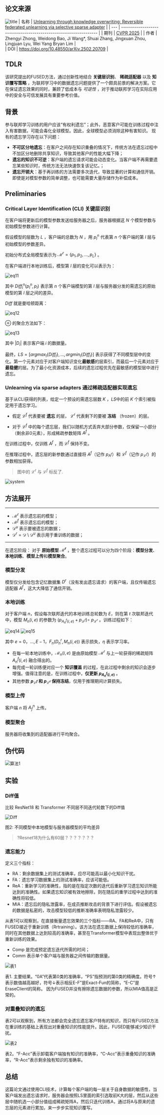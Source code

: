 ## 论文来源
![title](image/title.png)
| 名称  | [Unlearning through knowledge overwriting: Reversible federated unlearning via selective sparse adapter](https://cvpr.thecvf.com/virtual/2025/poster/35107) |
| --- | ------------------------------------------------------------------ |
| 期刊  | [CVPR 2025](https://cvpr.thecvf.com/virtual/2025/poster/35107)       |
| 作者  | Zhengyi Zhong, Weidong Bao, Ji Wang*, Shuai Zhang, Jingxuan Zhou, Lingjuan Lyu, Wei Yang Bryan Lim   |   
| DOI  | https://doi.org/10.48550/arXiv.2502.20709      |   

## TDLR
该研究提出的FUSED方法，通过创新性地结合 **关键层识别**、 **稀疏适配器** 以及 **知识覆写策略** ，为联邦学习中的数据遗忘问题提供了一个颇具前景的解决方案。它在保证遗忘效果的同时，兼顾了低成本与 *可逆性* ，对于推动联邦学习在实际应用中的安全与可信发展具有重要参考价值。

## 背景
参与联邦学习训练的用户应该“有权利遗忘”；此外，恶意客户可能在训练过程中注入有害数据，可能会毒化全球模型。因此，全球模型必须消除这种有害知识。
现有的遗忘学习存在以下问题：
- **不可区分地遗忘**：在客户之间存在知识重叠的情况下，传统方法在遗忘过程中不加区分地删除共享知识，导致其他客户的性能大幅下降；
- **遗忘的知识不可逆**：客户端的遗忘请求可能会动态变化。当客户端不再需要遗忘某些知识时，传统方法无法快速恢复该记忆。；
- **遗忘开销大**：基于再训练的方法需要多次迭代，导致显著的计算和通信开销。即使是对模型参数的简单调整，也可能需要大量存储作为补偿成本。

## Preliminaries
### Critical Layer Identification (CLI) 关键层识别
在客户端将更新后的模型参数发送给服务器之后，服务器根据这 $N$ 个模型参数与初始模型参数进行计算。

假设模型的层数为 $L$ ，客户端的总数为 $N$ ，用 $p_l^n$ 代表第 $n$ 个客户端的第 $l$ 层与初始模型的参数差异。

初始分布式全局模型表示为 $\mathcal{M}^r = \{p_1, p_2, ... , p_L\}$ 。

在客户端进行本地训练后，模型第 $l$ 层的变化可以表示为：

![eq11](image/eq11.png)

其中 $Diff_l^n(p_l^n , p_l)$ 表示第 $n$ 个客户端模型的第 $l$ 层与服务器分发的需遗忘的原始模型的第 $l$ 层之间的差异。

$Diff$ 就是曼哈顿距离：

![eq12](image/eq12.png)

$\oplus$ 的聚合方法如下：

![eq13](image/eq13.png)

其中 $|D_i|$ 表示客户端 $i$ 的数据量。

最终，$LS = \big[argmax_l  \{Diff_l\}, ... , argmin_l  \{Diff_l\}\big]$ 表示获得了不同模型层中的变化。第一个元素对应于对客户端知识变化**最敏感**的层索引，而最后一个元素对应于**最稳健**的层。为了最小化资源成本，后续的遗忘过程优先在最敏感的模型层中进行遗忘。

### Unlearning via sparse adapters 通过稀疏适配器实现遗忘

基于从CLI获得的列表，给定一个预设的需遗忘层数 $K$ ，$LS$中的前 $K$ 个索引被指定用于遗忘学习。

- 假定 $\mathcal{L}^f$ 代表要被 **遗忘** 的层， $\mathcal{L}^r$ 代表剩下的要被 **冻结**  （frozen）的层。

- 对于 $\mathcal{L}^f$ 中的每个遗忘层，我们以随机方式丢弃大部分参数，仅保留一小部分（剩余非0元素），形成稀疏参数矩阵 $A^f$ 。

在训练过程中，仅训练 $A^f$ ，而 $\mathcal{L}^f$ 保持不变。



在推理过程中，遗忘层的新参数通过直接将 $A^f$（记作 $p_{A^f}$）和 $\mathcal{L}^f$（记作 $p_{\mathcal{L}^f}$）的参数相加获得。

> 图中的 $\mathcal{L}^r$ 与 $\mathcal{L}^f$ 标反了.


![system](image/fig1.png)


## 方法展开
----------------
- $\mathcal{M}^r$ 表示遗忘前的模型；
- $\mathcal{M}^f$ 表示遗忘后的模型；
- $\mathcal{D}^u$ 表示要被遗忘的数据；
- $\mathcal{D}^r = \mathcal{D} \setminus \mathcal{D}^u$ 表示用于重训练的数据；
-----------------------

在遗忘阶段：
对于 **原始模型 $\mathcal{M}^r$** ，整个遗忘过程可以分为四个阶段：**模型分发**、**本地训练**、**模型上传**和**模型聚合**。

### 模型分发
模型仅分发给包含记忆数据集 $D^r$（没有发出遗忘请求）的客户端，且仅传输遗忘适配器 $A^f$，这大大降低了通信开销。

### 本地训练
对于客户端 $n$，假设每次联邦迭代的本地训练总轮数为 $E$，则在第 $t$ 次联邦迭代中，模型 $M_n(i, e)$ 的参数为 $(p_{A_n^f(i,e)} + p_{\mathcal{L}^f} ) \circ \ p_{\mathcal{L}^r}$ 。训练过程如下：

![eq14](image/eq14.png)
![eq15](image/eq15.png)

其中 $e = 0，... , E − 1，F_n(D_n^r, M_n(i, e))$ 表示损失，$\eta$ 表示学习率。

- 在每一轮本地训练中，$\mathcal{M}_n(i, e)$ 是由原始模型 $\mathcal{M}^r$ 与上一轮获得的稀疏矩阵 $A_n^f(i,e)$ 融合得出的。
- 每完成一轮训练便对应一个 **知识覆盖** 的过程，在此过程中剩余的知识会逐步增强。值得注意的是，在训练过程中，**仅更新 $p_{A_n^f(i,e)}$** 。
- 其他参数 **$p_{\mathcal{L}^f}$ 和 $p_{\mathcal{L}^r}$ 保持冻结**，仅用于推理期间计算损失。

### 模型上传
客户端 $n$ 将 $A_f^n$ 上传。

### 模型聚合
服务器将收集到的适配器进行平均聚合。

## 伪代码
![算法1](image/算法1.png)

## 实验
### Diff值
比较 ResNet18 和 Transformer 不同层不同迭代轮数下的Diff值

![Diff](image/fig2.png)

图2: 不同模型中本地模型与服务器模型的平均差异

> ?Resnet18为什么有60层？？？？？？？

### 遗忘能力
定义三个指标：
- RA：剩余数据集上的测试准确率，应尽可能高以最小化知识干扰。
- FA：遗忘学习数据集上的测试准确率，应该可能低。
- ReA：重新学习的准确性，指的是在指定次数的迭代后重新学习遗忘知识所能达到的准确性。如果遗忘知识被有效地擦除，则在随后的重学过程中达到的准确性将较低。
- MIA：遗忘后的隐私泄露率，在成员推断攻击的背景下进行评估。假设被遗忘的数据是私密的，攻击模型较低的推断准确率表明隐私泄露较少。


从表1可以观察到，在直接衡量遗忘效果的三个指标——RA、FA和ReA中，只有FUSED接近于重新训练（Rrtraining）。该方法在遗忘数据上保持较低的准确率，同时在其他数据上达到较高的准确率，甚至在Transformer模型中表现出整体优于重新训练的效果。
- Comp 是完成预定遗忘迭代所需的时间；
- Comm 表示单个客户端与服务器之间传输的数据量。

![表1](image/table1.png)

表1. 主要结果。“0A”代表第0类的准确率，“PS”指预测的第0类的精确度。符号↑表示数值越高越好，符号↓表示相反E-F”是Exact-Fun的简称，“E-C”是EraseClient的简称。
因为FUSED并没有擦除遗忘数据的参数，所以MIA值高是正常的。

### 对重叠知识的遗忘
表2可以观察到，所有方法都会完全遗忘遗忘客户特有的知识，而只有FUSED方法在重训练的基础上表现出对重叠知识的性能提升。因此，FUSED能够减少知识干扰。

![表2](image/table2.png)

表2。“F-Acc”表示卸载客户端独有知识的准确率，“C-Acc”表示重叠知识的准确率，“R-Acc”表示剩余独有知识的准确率。



## 总结
这篇论文通过使用CLI技术，计算每个客户端的每一层关于自身数据的敏感性，当客户端发出遗忘请求时，服务器会按照LS里面的索引选取前K大的层，然后从这些层中随机选一小部分值组成稀疏矩阵A，然后只迭代训练A，通过将A与原来的遗忘层的元素进行累加，来一步步实现知识覆写。

